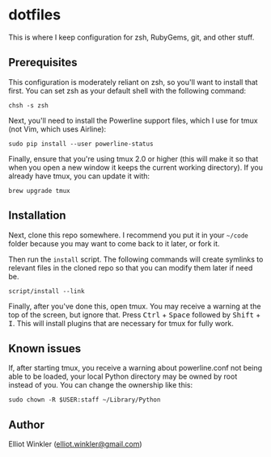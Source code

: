 # dotfiles

This is where I keep configuration for zsh, RubyGems, git, and other stuff.

## Prerequisites

This configuration is moderately reliant on zsh, so you'll want to install that
first. You can set zsh as your default shell with the following command:

    chsh -s zsh

Next, you'll need to install the Powerline support files, which I use for tmux
(not Vim, which uses Airline):

    sudo pip install --user powerline-status

Finally, ensure that you're using tmux 2.0 or higher (this will make it so that
when you open a new window it keeps the current working directory). If you
already have tmux, you can update it with:

    brew upgrade tmux

## Installation

Next, clone this repo somewhere. I recommend you put it in your `~/code` folder
because you may want to come back to it later, or fork it.

Then run the `install` script. The following commands will create symlinks to
relevant files in the cloned repo so that you can modify them later if need be.

    script/install --link

Finally, after you've done this, open tmux. You may receive a warning at the top
of the screen, but ignore that. Press <kbd>Ctrl</kbd> + <kbd>Space</kbd>
followed by <kbd>Shift</kbd> + <kbd>I</kbd>. This will install plugins that are
necessary for tmux for fully work.

## Known issues

If, after starting tmux, you receive a warning about powerline.conf not being
able to be loaded, your local Python directory may be owned by root instead of
you. You can change the ownership like this:

    sudo chown -R $USER:staff ~/Library/Python

## Author

Elliot Winkler (<elliot.winkler@gmail.com>)
